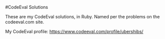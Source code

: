 #CodeEval Solutions

These are my CodeEval solutions, in Ruby. Named per the problems on the codeeval.com site.

My CodeEval profile: https://www.codeeval.com/profile/ubershibs/

